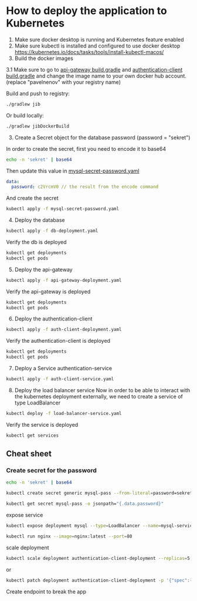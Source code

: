 # How to deploy the application to Kubernetes

1. Make sure docker desktop is running and Kubernetes feature enabled
2. Make sure kubectl is installed and configured to use docker desktop https://kubernetes.io/docs/tasks/tools/install-kubectl-macos/
3. Build the docker images

3.1 Make sure to go to [api-gateway build.gradle](../api-gateway/build.gradle) and [authentication-client build.gradle](../authentication-client/build.gradle) and change the image name to your own docker hub account. (replace "pavelnenov" with your registry name)

Build and push to registry:

```bash
./gradlew jib
````

Or build locally:
```bash
./gradlew jibDockerBuild
```

3. Create a Secret object for the database password (password = "sekret")

In order to create the secret, first you need to encode it to base64
```bash
echo -n 'sekret' | base64
```
Then update this value in [mysql-secret-password.yaml](mysql-secret-password.yaml)
```yaml
data:
  password: c2VrcmV0 // the result from the encode command
```

And create the secret
```bash
kubectl apply -f mysql-secret-password.yaml
```

4. Deploy the database

```bash
kubectl apply -f db-deployment.yaml
```
Verify the db is deployed
```bash
kubectl get deployments
kubectl get pods
```

5. Deploy the api-gateway

```bash
kubectl apply -f api-gateway-deployment.yaml
```

Verify the api-gateway is deployed
```bash
kubectl get deployments
kubectl get pods
```

6. Deploy the authentication-client

```bash
kubectl apply -f auth-client-deployment.yaml
```

Verify the authentication-client is deployed
```bash
kubectl get deployments
kubectl get pods
```

7. Deploy a Service authentication-service

```bash
kubectl apply -f auth-client-service.yaml
```

8. Deploy the load balancer service
Now in order to be able to interact with the kubernetes deployment externally, we need to create a service of type LoadBalancer

```bash
kubectl deploy -f load-balancer-service.yaml
```

Verify the service is deployed
```bash
kubectl get services
```


## Cheat sheet

### Create secret for the password
```bash
echo -n 'sekret' | base64
```

```bash
kubectl create secret generic mysql-pass --from-literal=password=sekret
```

```bash
kubectl get secret mysql-pass -o jsonpath="{.data.password}"
```


expose service
```bash
kubectl expose deployment mysql --type=LoadBalancer --name=mysql-service
```

```bash
kubectl run nginx --image=nginx:latest --port=80
```

scale deployment
```bash
kubectl scale deployment authentication-client-deployment --replicas=5
```
or
```bash
kubectl patch deployment authentication-client-deployment -p '{"spec":{"replicas":5}}'
```

Create endpoint to break the app